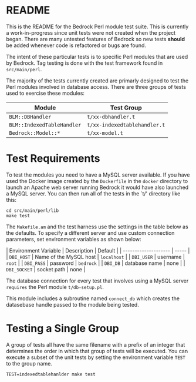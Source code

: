 # README

This is the README for the Bedrock Perl module test suite. This is currently
a work-in-progress since unit tests were not created when the project
began. There are many untested features of Bedrock so new tests __should__
be added whenever code is refactored or bugs are found.

The intent of these particular tests is to specific Perl modules that
are used by Bedrock. Tag testing is done with the test framework found
in `src/main/perl`.

The majority of the tests currently created are primarly designed to
test the Perl modules involved in database access. There are three
groups of tests used to exercise these modules:

| Module | Test Group |
| ------ | ----- |
| `BLM::DBHandler` | `t/xx-dbhandler.t` |
| `BLM::IndexedTableHandler` | `t/xx-indexedtablehandler.t`
| `Bedrock::Model::*` | `t/xx-model.t` |

# Test Requirements

To test the modules you need to have a MySQL server available. If you
have used the Docker image created by the `Dockerfile` in the `docker`
directory to launch an Apache web server running Bedrock it would have
also launched a MySQL server. You can then run all of the tests in the
`t/' directory like this:

```
cd src/main/perl/lib
make test
```

The `Makefile.am` and the test harness use the settings in the table
below as the defaults. To specify a different server and use custom
connection parameters, set environment variables as shown below:

| Environment Variable | Description | Default |
| -------------------- | ----- |
| `DBI_HOST` | Name of the MySQL host | `localhost` |
| `DBI_USER` | username | `root` |
| `DBI_PASS` | password | `bedrock` |
| `DBI_DB` | database name  | none |
| `DBI_SOCKET` | socket path | none |

The database connection for every test that involves using a MySQL
server `requires` the Perl module `t/db-setup.pl`. 

This module includes a subroutine named `connect_db` which creates the
datasebase handle passed to the module being tested.

# Testing a Single Group

A group of tests all have the same filename with a prefix of an
integer that determines the order in which that group of tests will be
executed.  You can execute a subset of the unit tests by setting the
environment variable `TEST` to the group name.

```
TEST=indexedtablehanlder make test
```
